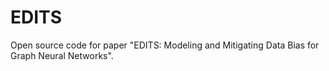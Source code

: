 # EDITS
Open source code for paper "EDITS: Modeling and Mitigating Data Bias for Graph Neural Networks".
